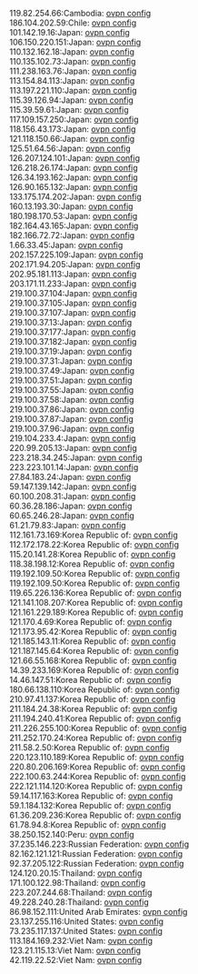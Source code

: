119.82.254.66:Cambodia: [ovpn config](vpn/119_82_254_66.ovpn)  
186.104.202.59:Chile: [ovpn config](vpn/186_104_202_59.ovpn)  
101.142.19.16:Japan: [ovpn config](vpn/101_142_19_16.ovpn)  
106.150.220.151:Japan: [ovpn config](vpn/106_150_220_151.ovpn)  
110.132.162.18:Japan: [ovpn config](vpn/110_132_162_18.ovpn)  
110.135.102.73:Japan: [ovpn config](vpn/110_135_102_73.ovpn)  
111.238.163.76:Japan: [ovpn config](vpn/111_238_163_76.ovpn)  
113.154.84.113:Japan: [ovpn config](vpn/113_154_84_113.ovpn)  
113.197.221.110:Japan: [ovpn config](vpn/113_197_221_110.ovpn)  
115.39.126.94:Japan: [ovpn config](vpn/115_39_126_94.ovpn)  
115.39.59.61:Japan: [ovpn config](vpn/115_39_59_61.ovpn)  
117.109.157.250:Japan: [ovpn config](vpn/117_109_157_250.ovpn)  
118.156.43.173:Japan: [ovpn config](vpn/118_156_43_173.ovpn)  
121.118.150.66:Japan: [ovpn config](vpn/121_118_150_66.ovpn)  
125.51.64.56:Japan: [ovpn config](vpn/125_51_64_56.ovpn)  
126.207.124.101:Japan: [ovpn config](vpn/126_207_124_101.ovpn)  
126.218.26.174:Japan: [ovpn config](vpn/126_218_26_174.ovpn)  
126.34.193.162:Japan: [ovpn config](vpn/126_34_193_162.ovpn)  
126.90.165.132:Japan: [ovpn config](vpn/126_90_165_132.ovpn)  
133.175.174.202:Japan: [ovpn config](vpn/133_175_174_202.ovpn)  
160.13.193.30:Japan: [ovpn config](vpn/160_13_193_30.ovpn)  
180.198.170.53:Japan: [ovpn config](vpn/180_198_170_53.ovpn)  
182.164.43.165:Japan: [ovpn config](vpn/182_164_43_165.ovpn)  
182.166.72.72:Japan: [ovpn config](vpn/182_166_72_72.ovpn)  
1.66.33.45:Japan: [ovpn config](vpn/1_66_33_45.ovpn)  
202.157.225.109:Japan: [ovpn config](vpn/202_157_225_109.ovpn)  
202.171.94.205:Japan: [ovpn config](vpn/202_171_94_205.ovpn)  
202.95.181.113:Japan: [ovpn config](vpn/202_95_181_113.ovpn)  
203.171.11.233:Japan: [ovpn config](vpn/203_171_11_233.ovpn)  
219.100.37.104:Japan: [ovpn config](vpn/219_100_37_104.ovpn)  
219.100.37.105:Japan: [ovpn config](vpn/219_100_37_105.ovpn)  
219.100.37.107:Japan: [ovpn config](vpn/219_100_37_107.ovpn)  
219.100.37.13:Japan: [ovpn config](vpn/219_100_37_13.ovpn)  
219.100.37.177:Japan: [ovpn config](vpn/219_100_37_177.ovpn)  
219.100.37.182:Japan: [ovpn config](vpn/219_100_37_182.ovpn)  
219.100.37.19:Japan: [ovpn config](vpn/219_100_37_19.ovpn)  
219.100.37.31:Japan: [ovpn config](vpn/219_100_37_31.ovpn)  
219.100.37.49:Japan: [ovpn config](vpn/219_100_37_49.ovpn)  
219.100.37.51:Japan: [ovpn config](vpn/219_100_37_51.ovpn)  
219.100.37.55:Japan: [ovpn config](vpn/219_100_37_55.ovpn)  
219.100.37.58:Japan: [ovpn config](vpn/219_100_37_58.ovpn)  
219.100.37.86:Japan: [ovpn config](vpn/219_100_37_86.ovpn)  
219.100.37.87:Japan: [ovpn config](vpn/219_100_37_87.ovpn)  
219.100.37.96:Japan: [ovpn config](vpn/219_100_37_96.ovpn)  
219.104.233.4:Japan: [ovpn config](vpn/219_104_233_4.ovpn)  
220.99.205.13:Japan: [ovpn config](vpn/220_99_205_13.ovpn)  
223.218.34.245:Japan: [ovpn config](vpn/223_218_34_245.ovpn)  
223.223.101.14:Japan: [ovpn config](vpn/223_223_101_14.ovpn)  
27.84.183.24:Japan: [ovpn config](vpn/27_84_183_24.ovpn)  
59.147.139.142:Japan: [ovpn config](vpn/59_147_139_142.ovpn)  
60.100.208.31:Japan: [ovpn config](vpn/60_100_208_31.ovpn)  
60.36.28.186:Japan: [ovpn config](vpn/60_36_28_186.ovpn)  
60.65.246.28:Japan: [ovpn config](vpn/60_65_246_28.ovpn)  
61.21.79.83:Japan: [ovpn config](vpn/61_21_79_83.ovpn)  
112.161.73.169:Korea Republic of: [ovpn config](vpn/112_161_73_169.ovpn)  
112.172.178.22:Korea Republic of: [ovpn config](vpn/112_172_178_22.ovpn)  
115.20.141.28:Korea Republic of: [ovpn config](vpn/115_20_141_28.ovpn)  
118.38.198.12:Korea Republic of: [ovpn config](vpn/118_38_198_12.ovpn)  
119.192.109.50:Korea Republic of: [ovpn config](vpn/119_192_109_50.ovpn)  
119.192.109.50:Korea Republic of: [ovpn config](vpn/119_192_109_50.ovpn)  
119.65.226.136:Korea Republic of: [ovpn config](vpn/119_65_226_136.ovpn)  
121.141.108.207:Korea Republic of: [ovpn config](vpn/121_141_108_207.ovpn)  
121.161.229.189:Korea Republic of: [ovpn config](vpn/121_161_229_189.ovpn)  
121.170.4.69:Korea Republic of: [ovpn config](vpn/121_170_4_69.ovpn)  
121.173.95.42:Korea Republic of: [ovpn config](vpn/121_173_95_42.ovpn)  
121.185.143.11:Korea Republic of: [ovpn config](vpn/121_185_143_11.ovpn)  
121.187.145.64:Korea Republic of: [ovpn config](vpn/121_187_145_64.ovpn)  
121.66.55.168:Korea Republic of: [ovpn config](vpn/121_66_55_168.ovpn)  
14.39.233.169:Korea Republic of: [ovpn config](vpn/14_39_233_169.ovpn)  
14.46.147.51:Korea Republic of: [ovpn config](vpn/14_46_147_51.ovpn)  
180.66.138.110:Korea Republic of: [ovpn config](vpn/180_66_138_110.ovpn)  
210.97.41.137:Korea Republic of: [ovpn config](vpn/210_97_41_137.ovpn)  
211.184.24.38:Korea Republic of: [ovpn config](vpn/211_184_24_38.ovpn)  
211.194.240.41:Korea Republic of: [ovpn config](vpn/211_194_240_41.ovpn)  
211.226.255.100:Korea Republic of: [ovpn config](vpn/211_226_255_100.ovpn)  
211.252.170.24:Korea Republic of: [ovpn config](vpn/211_252_170_24.ovpn)  
211.58.2.50:Korea Republic of: [ovpn config](vpn/211_58_2_50.ovpn)  
220.123.110.189:Korea Republic of: [ovpn config](vpn/220_123_110_189.ovpn)  
220.80.206.169:Korea Republic of: [ovpn config](vpn/220_80_206_169.ovpn)  
222.100.63.244:Korea Republic of: [ovpn config](vpn/222_100_63_244.ovpn)  
222.121.114.120:Korea Republic of: [ovpn config](vpn/222_121_114_120.ovpn)  
59.14.117.163:Korea Republic of: [ovpn config](vpn/59_14_117_163.ovpn)  
59.1.184.132:Korea Republic of: [ovpn config](vpn/59_1_184_132.ovpn)  
61.36.209.236:Korea Republic of: [ovpn config](vpn/61_36_209_236.ovpn)  
61.78.94.8:Korea Republic of: [ovpn config](vpn/61_78_94_8.ovpn)  
38.250.152.140:Peru: [ovpn config](vpn/38_250_152_140.ovpn)  
37.235.146.223:Russian Federation: [ovpn config](vpn/37_235_146_223.ovpn)  
82.162.121.121:Russian Federation: [ovpn config](vpn/82_162_121_121.ovpn)  
92.37.205.122:Russian Federation: [ovpn config](vpn/92_37_205_122.ovpn)  
124.120.20.15:Thailand: [ovpn config](vpn/124_120_20_15.ovpn)  
171.100.122.98:Thailand: [ovpn config](vpn/171_100_122_98.ovpn)  
223.207.244.68:Thailand: [ovpn config](vpn/223_207_244_68.ovpn)  
49.228.240.28:Thailand: [ovpn config](vpn/49_228_240_28.ovpn)  
86.98.152.111:United Arab Emirates: [ovpn config](vpn/86_98_152_111.ovpn)  
23.137.255.116:United States: [ovpn config](vpn/23_137_255_116.ovpn)  
73.235.117.137:United States: [ovpn config](vpn/73_235_117_137.ovpn)  
113.184.169.232:Viet Nam: [ovpn config](vpn/113_184_169_232.ovpn)  
123.21.115.13:Viet Nam: [ovpn config](vpn/123_21_115_13.ovpn)  
42.119.22.52:Viet Nam: [ovpn config](vpn/42_119_22_52.ovpn)  
